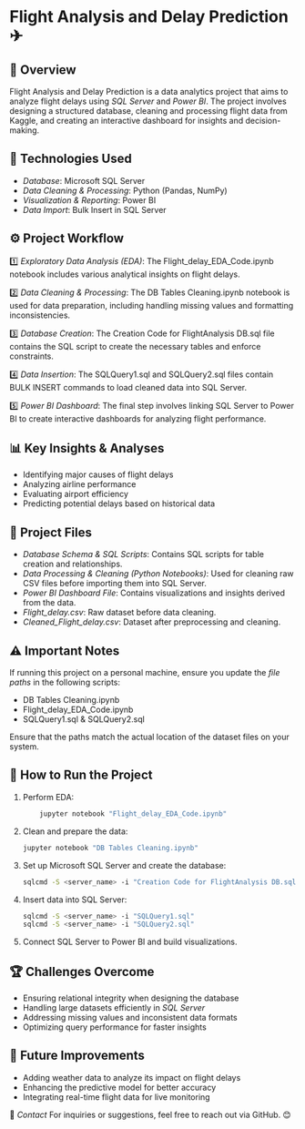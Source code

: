 # Flight Analysis and Delay Prediction ✈

## 📌 Overview
Flight Analysis and Delay Prediction is a data analytics project that aims to analyze flight delays using *SQL Server* and *Power BI*. The project involves designing a structured database, cleaning and processing flight data from Kaggle, and creating an interactive dashboard for insights and decision-making.

## 🔧 Technologies Used
- *Database*: Microsoft SQL Server
- *Data Cleaning & Processing*: Python (Pandas, NumPy)
- *Visualization & Reporting*: Power BI
- *Data Import*: Bulk Insert in SQL Server

## ⚙ Project Workflow
1️⃣ *Exploratory Data Analysis (EDA)*: The Flight_delay_EDA_Code.ipynb notebook includes various analytical insights on flight delays.

2️⃣ *Data Cleaning & Processing*: The DB Tables Cleaning.ipynb notebook is used for data preparation, including handling missing values and formatting inconsistencies.

3️⃣ *Database Creation*: The Creation Code for FlightAnalysis DB.sql file contains the SQL script to create the necessary tables and enforce constraints.

4️⃣ *Data Insertion*: The SQLQuery1.sql and SQLQuery2.sql files contain BULK INSERT commands to load cleaned data into SQL Server.

5️⃣ *Power BI Dashboard*: The final step involves linking SQL Server to Power BI to create interactive dashboards for analyzing flight performance.

## 📊 Key Insights & Analyses
- Identifying major causes of flight delays
- Analyzing airline performance
- Evaluating airport efficiency
- Predicting potential delays based on historical data

## 📂 Project Files
- *Database Schema & SQL Scripts*: Contains SQL scripts for table creation and relationships.
- *Data Processing & Cleaning (Python Notebooks)*: Used for cleaning raw CSV files before importing them into SQL Server.
- *Power BI Dashboard File*: Contains visualizations and insights derived from the data.
- *Flight_delay.csv*: Raw dataset before data cleaning.
- *Cleaned_Flight_delay.csv*: Dataset after preprocessing and cleaning.

## ⚠ Important Notes
If running this project on a personal machine, ensure you update the *file paths* in the following scripts:
- DB Tables Cleaning.ipynb
- Flight_delay_EDA_Code.ipynb
- SQLQuery1.sql & SQLQuery2.sql

Ensure that the paths match the actual location of the dataset files on your system.

## 🚀 How to Run the Project
1. Perform EDA:
   
   ```bash
       jupyter notebook "Flight_delay_EDA_Code.ipynb"
   

3. Clean and prepare the data:
   ```bash
   jupyter notebook "DB Tables Cleaning.ipynb"
   

4. Set up Microsoft SQL Server and create the database:
   ```bash
   sqlcmd -S <server_name> -i "Creation Code for FlightAnalysis DB.sql"
   

5. Insert data into SQL Server:
   ```bash
   sqlcmd -S <server_name> -i "SQLQuery1.sql"
   sqlcmd -S <server_name> -i "SQLQuery2.sql"
   

6. Connect SQL Server to Power BI and build visualizations.

## 🏆 Challenges Overcome
- Ensuring relational integrity when designing the database
- Handling large datasets efficiently in *SQL Server*
- Addressing missing values and inconsistent data formats
- Optimizing query performance for faster insights

## 📌 Future Improvements
- Adding weather data to analyze its impact on flight delays
- Enhancing the predictive model for better accuracy
- Integrating real-time flight data for live monitoring

📩 *Contact*
For inquiries or suggestions, feel free to reach out via GitHub. 😊
